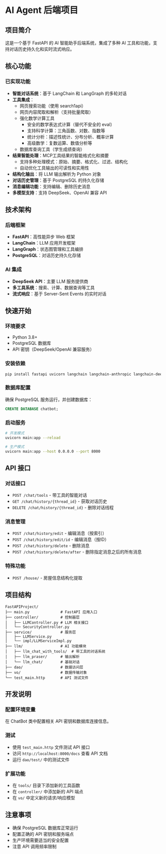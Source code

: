 # AI Agent 后端项目

## 项目简介

这是一个基于 FastAPI 的 AI 智能助手后端系统，集成了多种 AI 工具和功能，支持对话历史持久化和实时流式响应。

## 核心功能

### 已实现功能

- **智能对话系统**：基于 LangChain 和 LangGraph 的多轮对话
- **工具集成**：
  - 网页搜索功能（使用 search1api）
  - 网页内容爬取和解析（支持批量爬取）
  - 强化数学计算工具
    - 安全的数学表达式计算（替代不安全的 eval）
    - 支持科学计算：三角函数、对数、指数等
    - 统计分析：描述性统计、分布分析、概率计算
    - 高级数学：复数运算、数值分析等
  - 数据库查询工具（学生成绩查询）
- **结果智能处理**：MCP工具结果的智能格式化和摘要
  - 支持多种处理模式：原始、摘要、格式化、过滤、结构化
  - 自动优化工具输出的可读性和实用性
- **结构化输出**：将 LLM 输出解析为 Python 对象
- **对话历史管理**：基于 PostgreSQL 的持久化存储
- **消息编辑功能**：支持编辑、删除历史消息
- **多模型支持**：支持 DeepSeek、OpenAI 兼容 API

## 技术架构

### 后端框架
- **FastAPI**：高性能异步 Web 框架
- **LangChain**：LLM 应用开发框架
- **LangGraph**：状态图管理和工具编排
- **PostgreSQL**：对话历史持久化存储

### AI 集成
- **DeepSeek API**：主要 LLM 服务提供商
- **多工具系统**：搜索、计算、数据查询等工具
- **流式响应**：基于 Server-Sent Events 的实时对话

## 快速开始

### 环境要求
- Python 3.8+
- PostgreSQL 数据库
- API 密钥（DeepSeek/OpenAI 兼容服务）

### 安装依赖
```bash
pip install fastapi uvicorn langchain langchain-anthropic langchain-deepseek langchain-openai langgraph psycopg asyncpg fastmcp
```

### 数据库配置
确保 PostgreSQL 服务运行，并创建数据库：
```sql
CREATE DATABASE chatbot;
```

### 启动服务
```bash
# 开发模式
uvicorn main:app --reload

# 生产模式
uvicorn main:app --host 0.0.0.0 --port 8000
```

## API 接口

### 对话接口
- `POST /chat/tools` - 带工具的智能对话
- `GET /chat/history/{thread_id}` - 获取对话历史
- `DELETE /chat/history/{thread_id}` - 删除对话线程

### 消息管理
- `POST /chat/history/edit` - 编辑消息（按索引）
- `POST /chat/history/edit/id` - 编辑消息（按ID）
- `POST /chat/history/delete` - 删除消息
- `POST /chat/history/delete/after` - 删除指定消息之后的所有消息

### 特殊功能
- `POST /house/` - 房屋信息结构化提取

## 项目结构

```
FastAPIProject/
├── main.py              # FastAPI 应用入口
├── controller/          # 控制器层
│   ├── LLMController.py # LLM 相关接口
│   └── SecurityController.py
├── service/             # 服务层
│   ├── LLMService.py
│   └── impl/LLMServiceImpl.py
├── llm/                 # AI 功能模块
│   ├── llm_chat_with_tools/  # 带工具的对话系统
│   ├── llm_praser/      # 输出解析
│   └── llm_chat/        # 基础对话
├── dao/                 # 数据访问层
├── vo/                  # 数据传输对象
└── test_main.http       # API 测试文件
```

## 开发说明

### 配置环境变量
在 ChatBot 类中配置相关 API 密钥和数据库连接信息。

### 测试
- 使用 `test_main.http` 文件测试 API 接口
- 访问 `http://localhost:8000/docs` 查看 API 文档
- 运行 `dao/test/` 中的测试文件

### 扩展功能
- 在 `tools/` 目录下添加新的工具函数
- 在 `controller/` 中添加新的 API 端点
- 在 `vo/` 中定义新的请求/响应模型

## 注意事项

- 确保 PostgreSQL 数据库正常运行
- 配置正确的 API 密钥和服务端点
- 生产环境需要适当的安全配置
- 注意 API 调用频率限制
